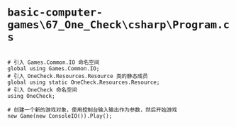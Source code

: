 # `basic-computer-games\67_One_Check\csharp\Program.cs`

```

# 引入 Games.Common.IO 命名空间
global using Games.Common.IO;
# 引入 OneCheck.Resources.Resource 类的静态成员
global using static OneCheck.Resources.Resource;
# 引入 OneCheck 命名空间
using OneCheck;

# 创建一个新的游戏对象，使用控制台输入输出作为参数，然后开始游戏
new Game(new ConsoleIO()).Play();

```